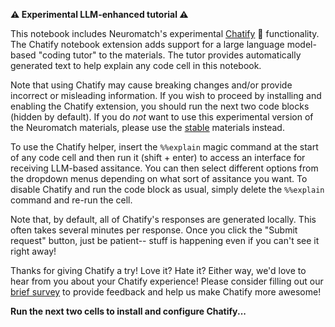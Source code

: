 **⚠ Experimental LLM-enhanced tutorial ⚠**

This notebook includes Neuromatch's experimental [Chatify](https://github.com/ContextLab/chatify) 🤖 functionality. The Chatify notebook extension adds support for a large language model-based "coding tutor" to the materials. The tutor provides automatically generated text to help explain any code cell in this notebook.

Note that using Chatify may cause breaking changes and/or provide incorrect or misleading information. If you wish to proceed by installing and enabling the Chatify extension, you should run the next two code blocks (hidden by default). If you do *not* want to use this experimental version of the Neuromatch materials, please use the [stable](https://deeplearning.neuromatch.io/tutorials/intro.html) materials instead.

To use the Chatify helper, insert the `%%explain` magic command at the start of any code cell and then run it (shift + enter) to access an interface for receiving LLM-based assitance. You can then select different options from the dropdown menus depending on what sort of assitance you want.  To disable Chatify and run the code block as usual, simply delete the `%%explain` command and re-run the cell.

Note that, by default, all of Chatify's responses are generated locally. This often takes several minutes per response.  Once you click the "Submit request" button, just be patient-- stuff is happening even if you can't see it right away!

Thanks for giving Chatify a try! Love it? Hate it? Either way, we'd love to hear from you about your Chatify experience!  Please consider filling out our [brief survey](https://forms.gle/jNq85KVvNwj1JHZV9) to provide feedback and help us make Chatify more awesome!

**Run the next two cells to install and configure Chatify...**